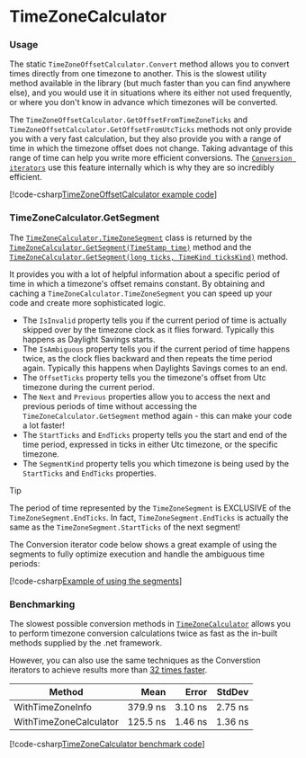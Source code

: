  # TimeZoneCalculator

### Usage

The static `TimeZoneOffsetCalculator.Convert` method allows you to convert times directly from one timezone to another. This is the slowest utility method available in the library (but much faster than you can find anywhere else), and you would use it in situations where its either not used frequently, or where you don't know in advance which timezones will be converted.

The `TimeZoneOffsetCalculator.GetOffsetFromTimeZoneTicks` and `TimeZoneOffsetCalculator.GetOffsetFromUtcTicks` methods not only provide you with a very fast calculation, but they also provide you with a range of time in which the timezone offset does not change. Taking advantage of this range of time can help you write more efficient conversions. The [`Conversion iterators`](conversionIterators.md) use this feature internally which is why they are so incredibly efficient.

[!code-csharp[TimeZoneOffsetCalculator example code](../../src/FFT.TimeStamps.Examples/TimeZoneCalculatorExamples.cs)]

### TimeZoneCalculator.GetSegment

The [`TimeZoneCalculator.TimeZoneSegment`](xref:FFT.TimeStamps.TimeZoneCalculator.TimeZoneSegment) class is returned by the [`TimeZoneCalculator.GetSegment(TimeStamp time)`](xref:FFT.TimeStamps.TimeZoneCalculator.GetSegment(FFT.TimeStamps.TimeStamp@)) method and the [`TimeZoneCalculator.GetSegment(long ticks, TimeKind ticksKind)`](xref:FFT.TimeStamps.TimeZoneCalculator.GetSegment(System.Int64@,FFT.TimeStamps.TimeKind)) method.

It provides you with a lot of helpful information about a specific period of time in which a timezone's offset remains constant. By obtaining and caching a `TimeZoneCalculator.TimeZoneSegment` you can speed up your code and create more sophisticated logic.

- The `IsInvalid` property tells you if the current period of time is actually skipped over by the timezone clock as it flies forward. Typically this happens as Daylight Savings starts.
- The `IsAmbiguous` property tells you if the current period of time happens twice, as the clock flies backward and then repeats the time period again. Typically this happens when Daylights Savings comes to an end.
- The `OffsetTicks` property tells you the timezone's offset from Utc timezone during the current period.
- The `Next` and `Previous` properties allow you to access the next and previous periods of time without accessing the `TimeZoneCalculator.GetSegment` method again - this can make your code a lot faster!
- The `StartTicks` and `EndTicks` property tells you the start and end of the time period, expressed in ticks in either Utc timezone, or the specific timezone.
- The `SegmentKind` property tells you which timezone is being used by the `StartTicks` and `EndTicks` properties.

>[!TIP]
> The period of time represented by the `TimeZoneSegment` is EXCLUSIVE of the `TimeZoneSegment.EndTicks`. In fact, `TimeZoneSegment.EndTicks` is actually the same as the `TimeZoneSegment.StartTicks` of the next segment!

The Conversion iterator code below shows a great example of using the segments to fully optimize execution and handle the ambiguous time periods:

[!code-csharp[Example of using the segments](../../src/FFT.TimeStamps/ConversionIterators.ToUtcIterator.cs)]

### Benchmarking

The slowest possible conversion methods in [`TimeZoneCalculator`](xref:FFT.TimeStamps.TimeZoneCalculator) allows you to perform timezone conversion calculations twice as fast as the in-built methods supplied by the .net framework.

However, you can also use the same techniques as the Converstion iterators to achieve results more than [32 times faster](conversionIterators.md#benchmarking).

|                 Method |     Mean |   Error |  StdDev |
|----------------------- |---------:|--------:|--------:|
|       WithTimeZoneInfo | 379.9 ns | 3.10 ns | 2.75 ns |
| WithTimeZoneCalculator | 125.5 ns | 1.46 ns | 1.36 ns |

[!code-csharp[TimeZoneCalculator benchmark code](../../src/FFT.TimeStamps.Benchmarks/SimpleConversions.cs)]
